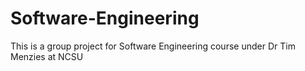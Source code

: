 # Software-Engineering
This is a group project for Software Engineering course under Dr Tim Menzies at NCSU
